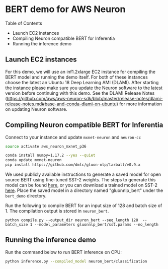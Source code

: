 # BERT demo for AWS Neuron

Table of Contents
* Launch EC2 instances
* Compiling Neuron compatible BERT for Inferentia
* Running the inference demo

## Launch EC2 instances

For this demo, we will use an inf1.2xlarge EC2 instance for compiling the BERT model and running the demo itself. For both of these instances choose the latest an Ubuntu 18 Deep Learning AMI (DLAMI). After starting the instance please make sure you update the Neuron software to the latest version before continuing with this demo. See the DLAMI Release Notes (https://github.com/aws/aws-neuron-sdk/blob/master/release-notes/dlami-release-notes.md#base-and-conda-dlami-on-ubuntu) for more information on updating Neuron software.

## Compiling Neuron compatible BERT for Inferentia

Connect to your instance and update `mxnet-neuron` and `neuron-cc`

```bash
source activate aws_neuron_mxnet_p36

conda install numpy=1.17.2 --yes --quiet
conda update mxnet-neuron
pip install https://github.com/dmlc/gluon-nlp/tarball/v0.9.x
```

We used publicly available instructions to generate a saved model for open source BERT using fine-tuned SST-2 weights.
The steps to generate this model can be found [here](https://gluon-nlp.mxnet.io/v0.9.x/model_zoo/bert/index.html#sentence-classification),
or you can download a trained model on SST-2 [here](https://dist-bert.s3.amazonaws.com/demo/finetune/sst.params).
Place the saved model in a directory named "gluonnlp_bert" under the `bert_demo` directory.

Run the following to compile BERT for an input size of 128 and batch size of 1.
The compilation output is stored in `neuron_bert`.
```
python compile.py --output_dir neuron_bert --seq_length 128  --batch_size 1 --model_parameters gluonnlp_bert/sst.params --no_length
```

## Running the inference demo

Run the command below to run BERT inference on CPU:
```bash
python inference.py --compiled_model neuron_bert/classification
```
